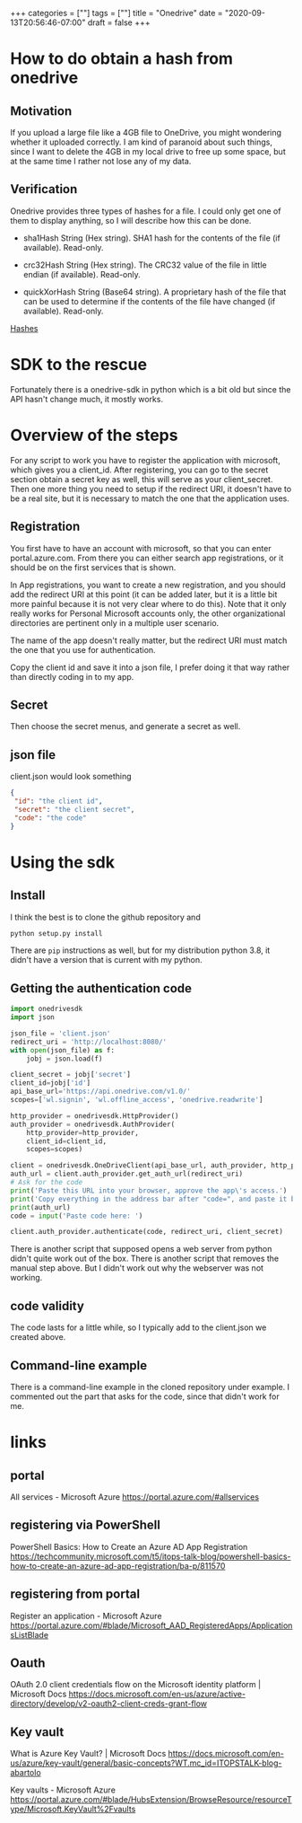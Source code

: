 +++
categories = [""]
tags = [""]
title = "Onedrive"
date = "2020-09-13T20:56:46-07:00"
draft = false
+++

# How to do obtain a hash from onedrive

## Motivation

If you upload a large file like a 4GB file to OneDrive, you might wondering
whether it uploaded correctly.  I am kind of paranoid about such things, since
I want to delete the 4GB in my local drive to free up some space, but at the
same time I rather not lose any of my data.

## Verification

Onedrive provides three types of hashes for a file.  I could only get one of
them to display anything, so I will describe how this can be done.

- sha1Hash	String	(Hex string). SHA1 hash for the contents of the file (if
  available). Read-only.

- crc32Hash	String	(Hex string). The CRC32 value of the file in little endian
  (if available). Read-only.

- quickXorHash	String	(Base64 string). A proprietary hash of the file that
  can be used to determine if the contents of the file have changed (if
  available). Read-only.

[Hashes](https://docs.microsoft.com/en-us/onedrive/developer/rest-api/resources/hashes?view=odsp-graph-online)

# SDK to the rescue

Fortunately there is a onedrive-sdk in python which is a bit old but since
the API hasn't change much, it mostly works.

# Overview of the steps

For any script to work you have to register the application with microsoft,
which gives you a client_id.  After registering, you can go to the secret
section obtain a secret key as well, this will serve as your client_secret.
Then one more thing you need to setup if the redirect URI, it doesn't have to
be a real site, but it is necessary to match the one that the application uses.

## Registration

You first have to have an account with microsoft, so that you can enter
portal.azure.com.  From there you can either search app registrations,
or it should be on the first services that is shown.

In App registrations, you want to create a new registration, and you should add
the redirect URI at this point (it can be added later, but it is a little bit
more painful because it is not very clear where to do this).  Note that it only
really works for Personal Microsoft accounts only, the other organizational
directories are pertinent only in a multiple user scenario.

The name of the app doesn't really matter, but the redirect URI must match
the one that you use for authentication.

Copy the client id and save it into a json file, I prefer doing it that way
rather than directly coding in to my app.

## Secret

Then choose the secret menus, and generate a secret as well.

## json file

client.json would look something 

```json
{
 "id": "the client id",
 "secret": "the client secret",
 "code": "the code"
}
```

# Using the sdk

## Install

I think the best is to clone the github repository and

```bash
python setup.py install
```

There are `pip` instructions as well, but for my distribution
python 3.8, it didn't have a version that is current with my
python.

## Getting the authentication code 

```python
import onedrivesdk
import json

json_file = 'client.json'
redirect_uri = 'http://localhost:8080/'
with open(json_file) as f:
    jobj = json.load(f)

client_secret = jobj['secret'] 
client_id=jobj['id']
api_base_url='https://api.onedrive.com/v1.0/'
scopes=['wl.signin', 'wl.offline_access', 'onedrive.readwrite']

http_provider = onedrivesdk.HttpProvider()
auth_provider = onedrivesdk.AuthProvider(
    http_provider=http_provider,
    client_id=client_id,
    scopes=scopes)

client = onedrivesdk.OneDriveClient(api_base_url, auth_provider, http_provider)
auth_url = client.auth_provider.get_auth_url(redirect_uri)
# Ask for the code
print('Paste this URL into your browser, approve the app\'s access.')
print('Copy everything in the address bar after "code=", and paste it below.')
print(auth_url)
code = input('Paste code here: ')

client.auth_provider.authenticate(code, redirect_uri, client_secret)
```

There is another script that supposed opens a web server from python didn't
quite work out of the box.  There is another script that removes the manual 
step above.   But I didn't work out why the webserver was not working.

## code validity

The code lasts for a little while, so I typically add to the client.json we
created above.

## Command-line example

There is a command-line example in the cloned repository under example.
I commented out the part that asks for the code, since that didn't work 
for me.  

# links

## portal

All services - Microsoft Azure
https://portal.azure.com/#allservices

## registering via PowerShell
PowerShell Basics: How to Create an Azure AD App Registration
https://techcommunity.microsoft.com/t5/itops-talk-blog/powershell-basics-how-to-create-an-azure-ad-app-registration/ba-p/811570

## registering from portal

Register an application - Microsoft Azure
https://portal.azure.com/#blade/Microsoft_AAD_RegisteredApps/ApplicationsListBlade

## Oauth

OAuth 2.0 client credentials flow on the Microsoft identity platform | Microsoft Docs
https://docs.microsoft.com/en-us/azure/active-directory/develop/v2-oauth2-client-creds-grant-flow

## Key vault

What is Azure Key Vault? | Microsoft Docs
https://docs.microsoft.com/en-us/azure/key-vault/general/basic-concepts?WT.mc_id=ITOPSTALK-blog-abartolo

Key vaults - Microsoft Azure
https://portal.azure.com/#blade/HubsExtension/BrowseResource/resourceType/Microsoft.KeyVault%2Fvaults

